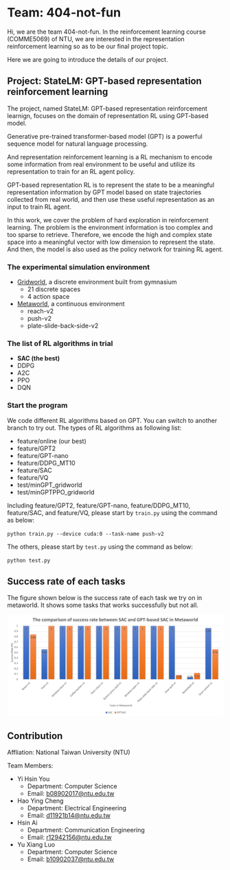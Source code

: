 # Team: 404-not-fun
Hi, we are the team 404-not-fun. In the reinforcement learning course (COMME5069) of NTU, we are interested in the representation reinforcement learning so as to be our final project topic.

Here we are going to introduce the details of our project.

## Project: StateLM: GPT-based representation reinforcement learning

The project, named StateLM: GPT-based representation reinforcement learnign, focuses on the domain of representation RL using GPT-based model.

Generative pre-trained transformer-based model (GPT) is a powerful sequence model for natural language processing.

And representation reinforcement learning is a RL mechanism to encode some information from real environment to be useful and utilize its representation to train for an RL agent policy.  

GPT-based representation RL is to represent the state to be a meaningful representation information by GPT model based on state trajectories collected from real world, and then use these useful representation as an input to train RL agent. 

In this work, we cover the problem of hard exploration in reinforcement learning. The problem is the environment information is too complex and too sparse to retrieve. Therefore, we encode the high and complex state space into a meaningful vector with low dimension to represent the state. And then, the model is also used as the policy network for training RL agent.

### The experimental simulation environment
* [Gridworld](https://gymnasium.farama.org/), a discrete environment built from gymnasium
    * 21 discrete spaces
    * 4 action space
* [Metaworld](https://meta-world.github.io/), a continuous environment
    * reach-v2
    * push-v2
    * plate-slide-back-side-v2

### The list of RL algorithms in trial
* **SAC (the best)**
* DDPG
* A2C
* PPO
* DQN

### Start the program
We code different RL algorithms based on GPT. You can switch to another branch to try out. The types of RL algorithms as following list:
* feature/online (our best)
* feature/GPT2
* feature/GPT-nano
* feature/DDPG_MT10
* feature/SAC
* feature/VQ
* test/minGPT_gridworld
* test/minGPTPPO_gridworld

Including feature/GPT2, feature/GPT-nano, feature/DDPG_MT10, feature/SAC, and feature/VQ, please start by `train.py` using the command as below:

`python train.py --device cuda:0 --task-name push-v2`

The others, please start by `test.py` using the command as below:

`python test.py`

## Success rate of each tasks
The figure shown below is the success rate of each task we try on in metaworld. It shows some tasks that works successfully but not all.

![The success rate of each tasks](./experiment_figs/The-comparison-of-success-rate.png)

## Contribution
Affliation: National Taiwan University (NTU)

Team Members:
* Yi Hsin You
    * Department: Computer Science
    * Email: b08902017@ntu.edu.tw
* Hao Ying Cheng
    * Department: Electrical Engineering
    * Email: d11921b14@ntu.edu.tw
* Hsin Ai
    * Department: Communication Engineering
    * Email: r12942156@ntu.edu.tw
* Yu Xiang Luo
    * Department: Computer Science
    * Email: b10902037@ntu.edu.tw

